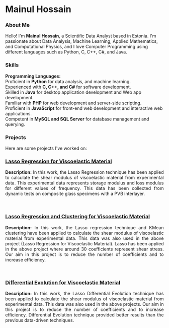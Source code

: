<h1>Mainul Hossain</h1>

<h3>About Me</h3>
Hello! I'm <b>Mainul Hossain</b>, a Scientific Data Analyst based in Estonia. I'm passionate about Data Analysis, Machine Learning, Applied Mathematics, and Computational Physics, and I love Computer Programming using different languages such as Python, C, C++, C#, and Java.

<h3>Skills</h3>
<b>Programming Languages:</b> </br>
Proficient in <b>Python</b> for data analysis, and machine learning. </br>
Experienced with <b>C, C++, and C#</b> for software development. </br>
Skilled in <b>Java</b> for desktop application development and Web app development. </br>
Familiar with <b>PHP</b> for web development and server-side scripting. </br>
Proficient in <b>JavaScript</b> for front-end web development and interactive web applications. </br>
Competent in <b>MySQL and SQL Server</b> for database management and querying. </br>

<h3>Projects</h3>
Here are some projects I've worked on:

<h3><a href='https://github.com/mainulhub/Lasso_Viscoelastic/tree/main'> Lasso Regression for Viscoelastic Material </a></h3>
<p align='justify'><b>Description:</b> In this work, the Lasso Regression technique has been applied to calculate the shear modulus of viscoelastic material from experimental data. This experimental data represents storage modulus and loss modulus for different values of frequency. This data has been collected from dynamic tests on composite glass specimens with a PVB interlayer. </p><br/>

<h3><a href='https://github.com/mainulhub/Lasso_Cluster_Viscoelestic/tree/main'> Lasso Regression and Clustering for Viscoelastic Material </a></h3>
<p align='justify'><b>Description:</b> In this work, the Lasso regression technique and KMean clustering have been applied to calculate the shear modulus of viscoelastic material from experimental data. This data was also used in the above project (Lasso Regression for Viscoelastic Material). Lasso has been applied in the above project where around 30 coefficients represent shear stress. Our aim in this project is to reduce the number of coefficients and to increase efficiency.  </p><br/>

<h3><a href='https://github.com/mainulhub/Differential_Evolution_Viscoelastic/tree/main'> Differential Evolution for Viscoelastic Material </a></h3>
<p align='justify'><b>Description:</b> In this work, the Lasso Differential Evolution technique has been applied to calculate the shear modulus of viscoelastic material from experimental data. This data was also used in the above projects. Our aim in this project is to reduce the number of coefficients and to increase efficiency. Differential Evolution technique provided better results than the previous data-driven techniques. </p><br/>



